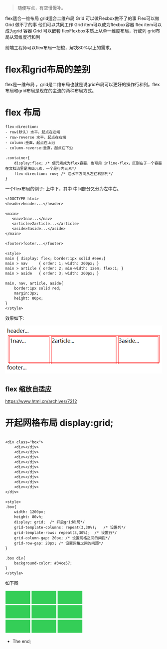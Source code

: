 
> 随便写点，有空慢慢补。



flex适合一维布局
 grid适合二维布局
 Grid 可以做Flexbox做不了的事
 Flex可以做 Grid 做不了的事
 他们可以共同工作
 Grid item可以成为flexbox容器
 flex item可以成为grid 容器
 Grid 可以嵌套 flexFlexbox本质上从单一维度布局，行或列
 grid布局从双维度行和列

前端工程师可以flex布局一把梭，解决80%以上的需求。





# flex和grid布局的差别

flex是一维布局 ，grid是二维布局也就是说grid布局可以更好的操作行和列。flex布局和grid布局是现在的主流的两种布局方式。



# flex 布局

```
flex-direction:
- row(默认) 水平，起点在左端
- row-reverse 水平，起点在右端
- column:垂直，起点在上沿
- column-reverse:垂直，起点在下沿

.container{
	display:flex; /* 使元素成为flex容器，也可用 inline-flex，区别在于一个容器在文档流里是块级元素，一个是行内元素*/ 
	flex-direction: row; /* 沿水平方向从左往右排列*/
}
```



一个flex布局的例子: 上中下，其中 中间部分又分为左中右。

```
<!DOCTYPE html>
<header>header...</header>

<main>
   <nav>1nav...</nav>
   <article>2article...</article>
   <aside>3aside...</aside>
</main>

<footer>footer...</footer>

<style>
main { display: flex; border:1px solid #eee;}
main > nav     { order: 1; width: 200px; }
main > article { order: 2; min-width: 12em; flex:1; }
main > aside   { order: 3; width: 200px; }

main, nav, article, aside{
	border:1px solid red;
	margin:3px;
	height: 80px;
}
</style>
```

效果如下:

![flex_demo](/data/2021/images/05/flex_demo.png)



## flex 缩放自适应

https://www.html.cn/archives/7212









# 开起网格布局 display:grid;

```

<div class="box">
    <div></div>
    <div></div>
    <div></div>
    <div></div>
    <div></div>
    <div></div>
    <div></div>
    <div></div>
    <div></div>
</div>

<style>
.box{
    width: 1200px;
    height: 80vh;
    display: grid;  /* 开启grid布局*/
    grid-template-columns: repeat(3,30%);   /* 设置列*/
    grid-template-rows: repeat(3,30%);  /* 设置行*/
    grid-column-gap: 20px; /* 设置网格之间的间距*/
    grid-row-gap: 20px; /* 设置网格之间的间距*/
}

.box div{
    background-color: #34ce57;
}
</style>
```

如下图

![grid_demo](/data/2021/images/05/grid_demo.png)



- The end;